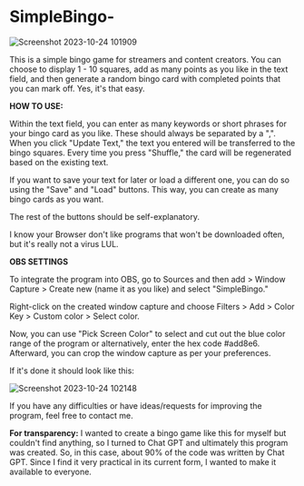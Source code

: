 # SimpleBingo-

![Screenshot 2023-10-24 101909](https://github.com/Deschke/SimpleBingo-/assets/98089818/0fdc2560-2d2a-4696-b582-7517b08c1bea)

This is a simple bingo game for streamers and content creators. You can choose to display 1 - 10 squares, add as many points as you like in the text field, and then generate a random bingo card with completed points that you can mark off.
Yes, it's that easy.

**HOW TO USE:**

Within the text field, you can enter as many keywords or short phrases for your bingo card as you like. These should always be separated by a ",".
When you click "Update Text," the text you entered will be transferred to the bingo squares. Every time you press "Shuffle," the card will be regenerated based on the existing text.

If you want to save your text for later or load a different one, you can do so using the "Save" and "Load" buttons.
This way, you can create as many bingo cards as you want.

The rest of the buttons should be self-explanatory.

I know your Browser don't like programs that won't be downloaded often, but it's really not a virus LUL.

**OBS SETTINGS**

To integrate the program into OBS, go to Sources and then add > Window Capture > Create new (name it as you like) and select "SimpleBingo."

Right-click on the created window capture and choose Filters > Add > Color Key > Custom color > Select color.

Now, you can use "Pick Screen Color" to select and cut out the blue color range of the program or alternatively, enter the hex code #add8e6.
Afterward, you can crop the window capture as per your preferences.

If it's done it should look like this:

![Screenshot 2023-10-24 102148](https://github.com/Deschke/SimpleBingo-/assets/98089818/7ff15480-7259-49aa-8cd1-b2ca107d388b)


If you have any difficulties or have ideas/requests for improving the program, feel free to contact me.

**For transparency:**
I wanted to create a bingo game like this for myself but couldn't find anything, so I turned to Chat GPT and ultimately this program was created. So, in this case, about 90% of the code was written by Chat GPT.
Since I find it very practical in its current form, I wanted to make it available to everyone.
